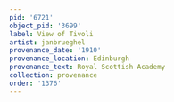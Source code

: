 ```yaml
---
pid: '6721'
object_pid: '3699'
label: View of Tivoli
artist: janbrueghel
provenance_date: '1910'
provenance_location: Edinburgh
provenance_text: Royal Scottish Academy
collection: provenance
order: '1376'
---
```

